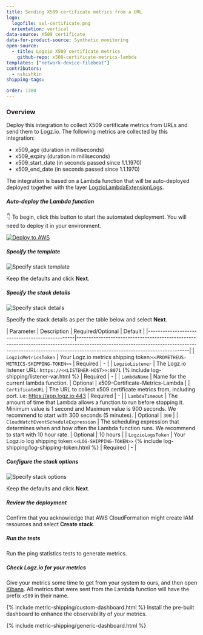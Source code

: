 ```yaml
---
title: Sending X509 certificate metrics from a URL
logo:
  logofile: ssl-certificate.png
  orientation: vertical
data-source: X509 certificate
data-for-product-source: Synthetic monitoring
open-source:
  - title: Logzio X509 certificate metrics
    github-repo: x509-certificate-metrics-lambda
templates: ["network-device-filebeat"]
contributors:
  - nshishkin
shipping-tags:

order: 1380
---
```


### Overview

Deploy this integration to collect X509 certificate metrics from URLs and send them to Logz.io. The following metrics are collected by this integration:

* x509_age (duration in milliseconds)
* x509_expiry (duration in milliseconds)
* x509_start_date (in seconds passed since 1.1.1970)
* x509_end_date (in seconds passed since 1.1.1970)

The integration is based on a Lambda function that will be auto-deployed deployed together with the layer [LogzioLambdaExtensionLogs](https://github.com/logzio/logzio-lambda-extensions/tree/main/logzio-lambda-extensions-logs). 






<div class="tasklist">

##### Auto-deploy the Lambda function

👇 To begin, click this button to start the automated deployment. You will need to deploy it in your environment.

[![Deploy to AWS](https://dytvr9ot2sszz.cloudfront.net/logz-docs/lights/LightS-button.png)](https://console.aws.amazon.com/cloudformation/home?region=us-east-1#/stacks/create/template?templateURL=https://logzio-aws-integrations-us-east-1.s3.amazonaws.com/x509-certificate-metricts-auto-deployment/autodeployment.yaml&stackName=logzio-x509-certiricate-metrics)


##### Specify the template

![Specify stack template](https://dytvr9ot2sszz.cloudfront.net/logz-docs/X509/X509_template.png)

Keep the defaults and click **Next**.


##### Specify the stack details

![Specify stack details](https://dytvr9ot2sszz.cloudfront.net/logz-docs/X509/X509_details.png)

Specify the stack details as per the table below and select **Next**.


| Parameter                           | Description                                                                                                                                                                                              | Required/Optional | Default |
|------------------------------------------------|----------------------------------------------------------------------------------------------------------------------------------------------------------------------------------------------------------|
| `LogzioMetricsToken`                | Your Logz.io metrics shipping token:`<<PROMETHEUS-METRICS-SHIPPING-TOKEN>>`   | Required | - |
| `LogzioListener`                    | The Logz.io listener URL: `https://<<LISTENER-HOST>>:8071` {% include log-shipping/listener-var.html %}          |  Required | - |
 | `LambdaName`                        | Name for the current lambda function.                                                                                                                      | Optional | x509-Certificate-Metrics-Lambda |
| `CertificateURL`                    | The URL to collect x509 certificate metrics from, including port. i.e: https://app.logz.io:443                                                                                                           | Required | - |
| `LambdaTimeout`                     | The amount of time that Lambda allows a function to run before stopping it. Minimum value is 1 second and Maximum value is 900 seconds. We recommend to start with 300 seconds (5 minutes).  | Optional | `300` |
| `CloudWatchEventScheduleExpression` | The scheduling expression that determines when and how often the Lambda function runs. We recommend to start with 10 hour rate.                                                  | Optional | 10 hours |
| `LogzioLogsToken`                              | Your Logz.io log shipping token:`<<LOG-SHIPPING-TOKEN>>` {% include log-shipping/log-shipping-token.html %}           | Required         | - |


##### Configure the stack options

![Specify stack options](https://dytvr9ot2sszz.cloudfront.net/logz-docs/X509/X509_options.png)

Keep the defaults and click **Next**.

##### Review the deployment

Confirm that you acknowledge that AWS CloudFormation might create IAM resources and select **Create stack**.


##### Run the tests

Run the ping statistics tests to generate metrics.


##### Check Logz.io for your metrics

Give your metrics some time to get from your system to ours, and then open [Kibana](https://app.logz.io/#/dashboard/kibana). All metrics that were sent from the Lambda function will have the prefix `x509` in their name.
  

{% include metric-shipping/custom-dashboard.html %} Install the pre-built dashboard to enhance the observability of your metrics.

<!-- logzio-inject:install:grafana:dashboards ids=["19AIOkwkFLQCZWmUSINGXT"] --> 

{% include metric-shipping/generic-dashboard.html %} 



</div>

